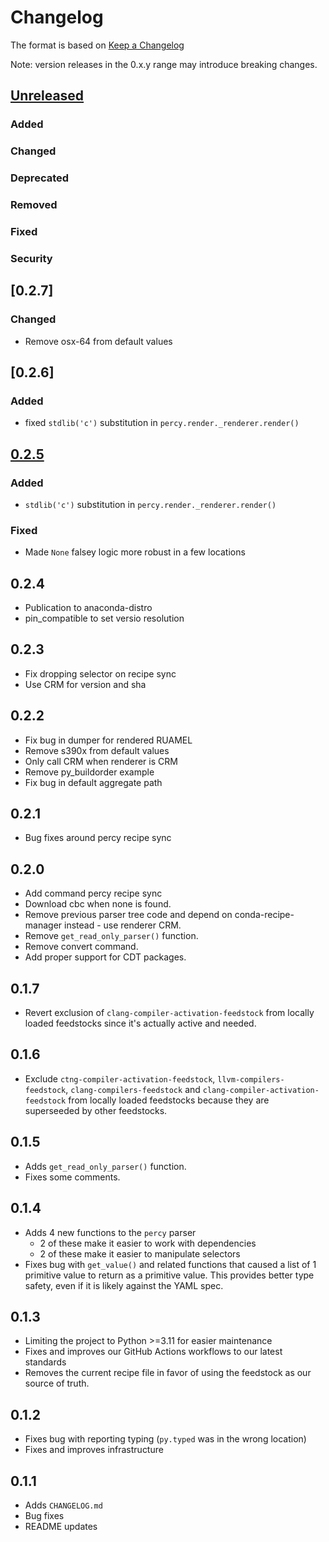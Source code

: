 # Changelog
The format is based on [Keep a Changelog](https://keepachangelog.com/en/1.1.0/)

Note: version releases in the 0.x.y range may introduce breaking changes.


## [Unreleased]
### Added
### Changed
### Deprecated
### Removed
### Fixed
### Security

## [0.2.7]
### Changed
- Remove osx-64 from default values

## [0.2.6]
### Added
- fixed `stdlib('c')` substitution in `percy.render._renderer.render()`

## [0.2.5]
### Added
- `stdlib('c')` substitution in `percy.render._renderer.render()`
### Fixed
- Made `None` falsey logic more robust in a few locations

## 0.2.4
- Publication to anaconda-distro
- pin_compatible to set versio resolution

## 0.2.3
- Fix dropping selector on recipe sync
- Use CRM for version and sha

## 0.2.2
- Fix bug in dumper for rendered RUAMEL
- Remove s390x from default values
- Only call CRM when renderer is CRM
- Remove py_buildorder example
- Fix bug in default aggregate path

## 0.2.1
- Bug fixes around percy recipe sync

## 0.2.0
- Add command percy recipe sync
- Download cbc when none is found.
- Remove previous parser tree code and depend on conda-recipe-manager instead - use renderer CRM.
- Remove `get_read_only_parser()` function.
- Remove convert command.
- Add proper support for CDT packages.

## 0.1.7
- Revert exclusion of `clang-compiler-activation-feedstock` from locally loaded feedstocks since it's actually active and needed.

## 0.1.6
- Exclude `ctng-compiler-activation-feedstock`, `llvm-compilers-feedstock`, `clang-compilers-feedstock` and `clang-compiler-activation-feedstock` from locally loaded feedstocks because they are superseeded by other feedstocks.

## 0.1.5
- Adds `get_read_only_parser()` function.
- Fixes some comments.

## 0.1.4
- Adds 4 new functions to the `percy` parser
  - 2 of these make it easier to work with dependencies
  - 2 of these make it easier to manipulate selectors
- Fixes bug with `get_value()` and related functions that caused a list of 1 primitive value to return as a primitive
  value. This provides better type safety, even if it is likely against the YAML spec.

## 0.1.3
- Limiting the project to Python >=3.11 for easier maintenance
- Fixes and improves our GitHub Actions workflows to our latest standards
- Removes the current recipe file in favor of using the feedstock as our source of truth.

## 0.1.2
- Fixes bug with reporting typing (`py.typed` was in the wrong location)
- Fixes and improves infrastructure

## 0.1.1
- Adds `CHANGELOG.md`
- Bug fixes
- README updates


[Unreleased]: https://github.com/anaconda/percy/compare/0.2.6...HEAD
[0.2.5]: https://github.com/anaconda/percy/compare/0.2.5...0.2.6
